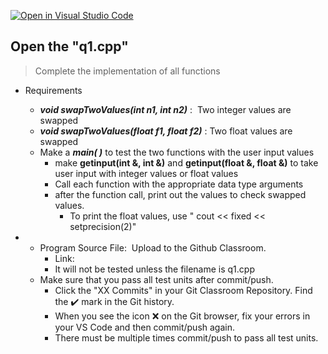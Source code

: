 [![Open in Visual Studio Code](https://classroom.github.com/assets/open-in-vscode-c66648af7eb3fe8bc4f294546bfd86ef473780cde1dea487d3c4ff354943c9ae.svg)](https://classroom.github.com/online_ide?assignment_repo_id=8842634&assignment_repo_type=AssignmentRepo)
<!-- [A6-2] (https://prezi.com/p/edit/-xdwv8fik5xk/) -->

<!--
## ![A6-2](https://nimbus-screenshots.s3.amazonaws.com/s/4f4a634adf0c7c85fc178d5c682b7302.png) -->

## Open the "q1.cpp"

> Complete the implementation of all functions

- Requirements

  - _**void swapTwoValues(int n1, int n2)**_ :  Two integer values are swapped
  - _**void swapTwoValues(float f1, float f2)**_ : Two float values are swapped
  - Make a _**main( )**_ to test the two functions with the user input values
    - make **getinput(int &, int &)** and **getinput(float &, float &)** to take user input with integer values or float values
    - Call each function with the appropriate data type arguments
    - after the function call, print out the values to check swapped values.
      - To print the float values, use " cout << fixed << setprecision(2)"

- - Program Source File:  Upload to the Github Classroom.
    - Link:
    - It will not be tested unless the filename is q1.cpp
  - Make sure that you pass all test units after commit/push.
    - Click the "XX Commits" in your Git Classroom Repository. Find the ✔️ mark in the Git history.
    - When you see the icon ❌ on the Git browser, fix your errors in your VS Code and then commit/push again.
    - There must be multiple times commit/push to pass all test units.
